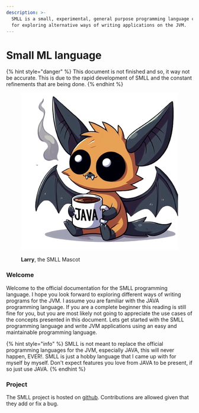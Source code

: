 ```yaml
---
description: >-
  SMLL is a small, experimental, general purpose programming language created
  for exploring alternative ways of writing applications on the JVM.
---
```


# Small ML language

{% hint style="danger" %}
This document is not finished and so, it way not be accurate. This is due to the rapid development of SMLL and the constant refinements that are being done.&#x20;
{% endhint %}

<figure><img src=".gitbook/assets/_bfbc2acb-e0df-470f-8cb4-ff6e3855fb45-removebg-preview.png" alt=""><figcaption><p><strong>Larry</strong>, the SMLL Mascot</p></figcaption></figure>

### Welcome

Welcome to the official documentation for the SMLL programming language. I hope you look forward to exploring different ways of writing programs for the JVM. I assume you are familiar with the JAVA programming language. If you are a complete beginner this reading is still fine for you, but you are most likely not going to appreciate the use cases of the concepts presented in this document. Lets get started with the SMLL programming language and write JVM applications using an easy and maintainable programming language.&#x20;

{% hint style="info" %}
SMLL is not meant to replace the official programming languages for the JVM, especially JAVA, this will never happen, EVER!. SMLL is just a hobby language that I came up with for myself by myself. Don't expect features you love from JAVA to be present, if so just use JAVA.&#x20;
{% endhint %}

### Project

The SMLL project is hosted on [github](https://github.com/hexaredecimal/ML). Contributions are allowed given that they add or fix a bug.&#x20;

